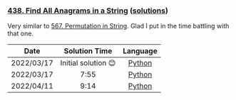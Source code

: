 ### [438. Find All Anagrams in a String](https://leetcode.com/problems/find-all-anagrams-in-a-string/) ([solutions](https://github.com/pete-debiase/Comprog/blob/main/Solutions/438.%20Find%20All%20Anagrams%20in%20a%20String/))
Very similar to [567. Permutation in String](https://leetcode.com/problems/permutation-in-string/). Glad I put in the time battling with that one.

|    Date    |    Solution Time    |                                                                     Language                                                                     |
|:----------:|:-------------------:|:------------------------------------------------------------------------------------------------------------------------------------------------:|
| 2022/03/17 | Initial solution 😊 |      [Python](https://github.com/pete-debiase/Comprog/blob/main/Solutions/438.%20Find%20All%20Anagrams%20in%20a%20String/find_anagrams.py)       |
| 2022/03/17 |        7:55         | [Python](https://github.com/pete-debiase/Comprog/blob/main/Solutions/438.%20Find%20All%20Anagrams%20in%20a%20String/find_anagrams_2022-03-17.py) |
| 2022/04/11 |        9:14         | [Python](https://github.com/pete-debiase/Comprog/blob/main/Solutions/438.%20Find%20All%20Anagrams%20in%20a%20String/find_anagrams_2022-04-11.py) |
